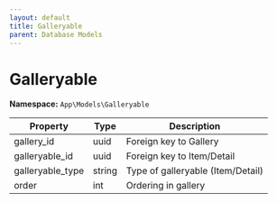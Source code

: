 ```yaml
---
layout: default
title: Galleryable
parent: Database Models
---
```

# Galleryable

**Namespace:** `App\Models\Galleryable`

| Property         | Type   | Description                       |
| ---------------- | ------ | --------------------------------- |
| gallery_id       | uuid   | Foreign key to Gallery            |
| galleryable_id   | uuid   | Foreign key to Item/Detail        |
| galleryable_type | string | Type of galleryable (Item/Detail) |
| order            | int    | Ordering in gallery               |

